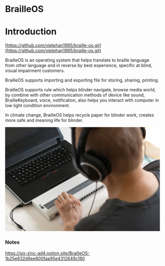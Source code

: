 # BrailleOS

# Introduction

[https://github.com/vietphan1995/braille-os.git](https://github.com/vietphan1995/braille-os.git)

BrailleOS is an operating system that helps translate to braille language from other language and in reverse by best experience, specific at blind, visual impairment customers.

BrailleOS supports importing and exporting file for storing, sharing, printing.

BrailleOS supports rule which helps blinder navigate, browse media world, by combine with other communication methods of device like sound, BrailleKeyboard, voice, notification, also helps you interact with computer in low light condition environment.

In climate change, BrailleOS helps recycle paper for blinder work, creates more safe and meaning life for blinder.

![image.png](image.png)

### Notes
https://six-zinc-ad4.notion.site/BrailleOS-1b25e832d6ee800faa95e4312649c180